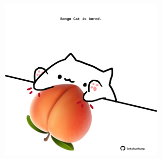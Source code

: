 <!-- built at 19/02/2023, 05:01:07 UTC -->
<p align="center">
  <img width="500" height="500" src="./ReadmeImage.svg">
</p>
